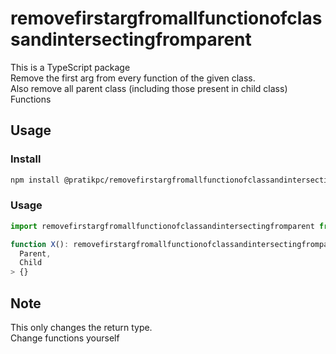 # removefirstargfromallfunctionofclassandintersectingfromparent

This is a TypeScript package  
Remove the first arg from every function of the given class.  
Also remove all parent class (including those present in child class) Functions

## Usage

### Install

```sh
npm install @pratikpc/removefirstargfromallfunctionofclassandintersectingfromparent --save
```

### Usage

```typescript
import removefirstargfromallfunctionofclassandintersectingfromparent from "@pratikpc/removefirstargfromallfunctionofclassandintersectingfromparent";

function X(): removefirstargfromallfunctionofclassandintersectingfromparent<
  Parent,
  Child
> {}
```

## Note

This only changes the return type.  
Change functions yourself
